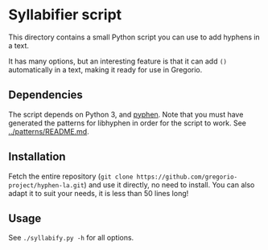 # Syllabifier script

This directory contains a small Python script you can use to add hyphens in a text.

It has many options, but an interesting feature is that it can add `()` automatically in a text, making it ready for use in Gregorio.

## Dependencies

The script depends on Python 3, and [pyphen](http://pyphen.org/). Note that you must have generated the patterns for libhyphen in order for the script to work. See [../patterns/README.md](documentation).

## Installation

Fetch the entire repository (`git clone https://github.com/gregorio-project/hyphen-la.git`) and use it directly, no need to install. You can also adapt it to suit your needs, it is less than 50 lines long!

## Usage

See `./syllabify.py -h` for all options.